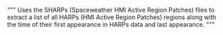 """
Uses the SHARPs (Spaceweather HMI Active Region Patches) files to extract a list of all HARPs (HMI Active Region Patches) regions along with the time of their first appearance in HARPs data and last appearance.
"""
